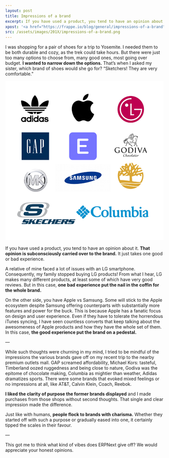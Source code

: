 ```yaml
---
layout: post
title: Impressions of a brand
excerpt: If you have used a product, you tend to have an opinion about it. That opinion is subconsciously carried over to the brand.
xpost: '<a href="https://frappe.io/blog/general/impressions-of-a-brand" target="_blank">Frappé Blog</a>'
src: /assets/images/201X/impressions-of-a-brand.png
---
```


I was shopping for a pair of shoes for a trip to Yosemite. I needed them to be both durable and cozy, as the trek could take hours. But there were just too many options to choose from, many good ones, most going over budget. **I wanted to narrow down the options.** That’s when I asked my sister, which brand of shoes would she go for? “Sketchers! They are very comfortable.” 

<img class="img-responsive" alt="Impressions of a Brand" src="/assets/images/201X/impressions-of-a-brand.png">

If you have used a product, you tend to have an opinion about it. **That opinion is subconsciously carried over to the brand.** It just takes one good or bad experience.

A relative of mine faced a lot of issues with an LG smartphone. Consequently, my family stopped buying LG products! From what I hear, LG makes many different products, at least some of which have very good reviews. But in this case, **one bad experience put the nail in the coffin for the whole brand.** 

On the other side, you have Apple vs Samsung. Some will stick to the Apple ecosystem despite Samsung offering counterparts with substantially more features and power for the buck. This is because Apple has a fanatic focus on design and user experience. Even if they have to tolerate the horrendous iTunes syncing, I have seen countless converts that keep talking about the awesomeness of Apple products and how they have the whole set of them. In this case, **the good experience put the brand on a pedestal.**

—

While such thoughts were churning in my mind, I tried to be mindful of the impressions the various brands gave off on my recent trip to the nearby premium outlets mall. GAP screamed affordability, Michael Kors: tasteful, Timberland oozed ruggedness and being close to nature, Godiva was the epitome of chocolate making, Columbia as mightier than weather, Adidas dramatizes sports. There were some brands that evoked mixed feelings or no impressions at all, like AT&amp;T, Calvin Klein, Coach, Reebok.

**I liked the clarity of purpose the former brands displayed** and I made purchases from those shops without second thoughts. That single and clear impression made the difference. 

Just like with humans, **people flock to brands with charisma.** Whether they started off with such a purpose or gradually eased into one, it certainly tipped the scales in their favour.

—

This got me to think what kind of vibes does ERPNext give off? We would appreciate your honest opinions.
